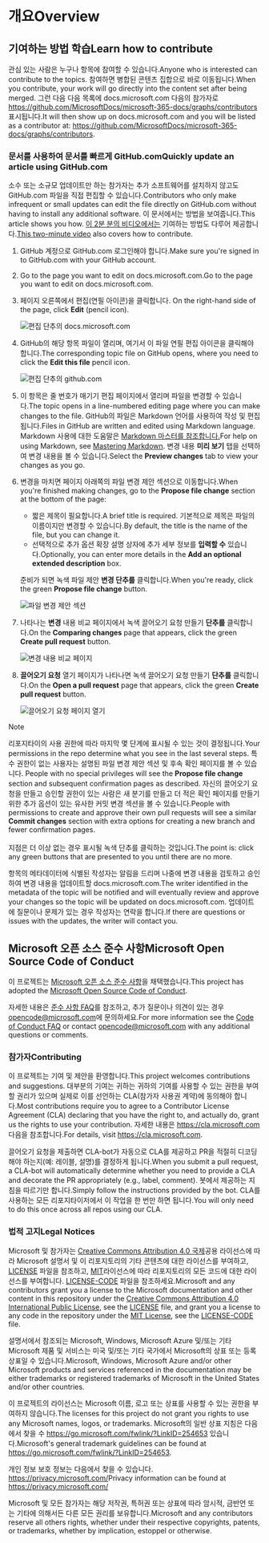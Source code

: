 # <a name="overview"></a><span data-ttu-id="dd928-101">개요</span><span class="sxs-lookup"><span data-stu-id="dd928-101">Overview</span></span>

## <a name="learn-how-to-contribute"></a><span data-ttu-id="dd928-102">기여하는 방법 학습</span><span class="sxs-lookup"><span data-stu-id="dd928-102">Learn how to contribute</span></span>

<span data-ttu-id="dd928-103">관심 있는 사람은 누구나 항목에 참여할 수 있습니다.</span><span class="sxs-lookup"><span data-stu-id="dd928-103">Anyone who is interested can contribute to the topics.</span></span> <span data-ttu-id="dd928-104">참여하면 병합된 콘텐츠 집합으로 바로 이동됩니다.</span><span class="sxs-lookup"><span data-stu-id="dd928-104">When you contribute, your work will go directly into the content set after being merged.</span></span> <span data-ttu-id="dd928-105">그런 다음 다음 목록에 docs.microsoft.com 다음의 참가자로 <https://github.com/MicrosoftDocs/microsoft-365-docs/graphs/contributors> 표시됩니다.</span><span class="sxs-lookup"><span data-stu-id="dd928-105">It will then show up on docs.microsoft.com and you will be listed as a contributor at: <https://github.com/MicrosoftDocs/microsoft-365-docs/graphs/contributors>.</span></span>

### <a name="quickly-update-an-article-using-githubcom"></a><span data-ttu-id="dd928-106">문서를 사용하여 문서를 빠르게 GitHub.com</span><span class="sxs-lookup"><span data-stu-id="dd928-106">Quickly update an article using GitHub.com</span></span>

<span data-ttu-id="dd928-107">소수 또는 소규모 업데이트만 하는 참가자는 추가 소프트웨어를 설치하지 않고도 GitHub.com 파일을 직접 편집할 수 있습니다.</span><span class="sxs-lookup"><span data-stu-id="dd928-107">Contributors who only make infrequent or small updates can edit the file directly on GitHub.com without having to install any additional software.</span></span> <span data-ttu-id="dd928-108">이 문서에서는 방법을 보여줍니다.</span><span class="sxs-lookup"><span data-stu-id="dd928-108">This article shows you how.</span></span> <span data-ttu-id="dd928-109">[이 2분 분의 비디오에서는](https://www.microsoft.com/videoplayer/embed/RE1XQTG) 기여하는 방법도 다루어 제공합니다.</span><span class="sxs-lookup"><span data-stu-id="dd928-109">[This two-minute video](https://www.microsoft.com/videoplayer/embed/RE1XQTG) also covers how to contribute.</span></span>

1. <span data-ttu-id="dd928-110">GitHub 계정으로 GitHub.com 로그인해야 합니다.</span><span class="sxs-lookup"><span data-stu-id="dd928-110">Make sure you're signed in to GitHub.com with your GitHub account.</span></span>
2. <span data-ttu-id="dd928-111">Go to the page you want to edit on docs.microsoft.com.</span><span class="sxs-lookup"><span data-stu-id="dd928-111">Go to the page you want to edit on docs.microsoft.com.</span></span>
3. <span data-ttu-id="dd928-112">페이지 오른쪽에서 편집(연필 아이콘)을 클릭합니다. </span><span class="sxs-lookup"><span data-stu-id="dd928-112">On the right-hand side of the page, click **Edit** (pencil icon).</span></span>

   ![편집 단추의 docs.microsoft.com](microsoft-365/media/quick-update-edit.png)

4. <span data-ttu-id="dd928-114">GitHub의 해당 항목 파일이 열리며, 여기서  이 파일 연필 편집 아이콘을 클릭해야 합니다.</span><span class="sxs-lookup"><span data-stu-id="dd928-114">The corresponding topic file on GitHub opens, where you need to click the **Edit this file** pencil icon.</span></span>

   ![편집 단추의 github.com](microsoft-365/media/quick-update-github.png)

5. <span data-ttu-id="dd928-116">이 항목은 줄 번호가 매기기 편집 페이지에서 열리며 파일을 변경할 수 있습니다.</span><span class="sxs-lookup"><span data-stu-id="dd928-116">The topic opens in a line-numbered editing page where you can make changes to the file.</span></span> <span data-ttu-id="dd928-117">GitHub의 파일은 Markdown 언어를 사용하여 작성 및 편집됩니다.</span><span class="sxs-lookup"><span data-stu-id="dd928-117">Files in GitHub are written and edited using Markdown language.</span></span> <span data-ttu-id="dd928-118">Markdown 사용에 대한 도움말은 [Markdown 마스터를 참조합니다.](https://guides.github.com/features/mastering-markdown/)</span><span class="sxs-lookup"><span data-stu-id="dd928-118">For help on using Markdown, see [Mastering Markdown](https://guides.github.com/features/mastering-markdown/).</span></span> <span data-ttu-id="dd928-119">변경 내용 **미리 보기** 탭을 선택하여 변경 내용을 볼 수 있습니다.</span><span class="sxs-lookup"><span data-stu-id="dd928-119">Select the **Preview changes** tab to view your changes as you go.</span></span>

6. <span data-ttu-id="dd928-120">변경을 마치면 페이지 아래쪽의 파일  변경 제안 섹션으로 이동합니다.</span><span class="sxs-lookup"><span data-stu-id="dd928-120">When you're finished making changes, go to the **Propose file change** section at the bottom of the page:</span></span>

   - <span data-ttu-id="dd928-121">짧은 제목이 필요합니다.</span><span class="sxs-lookup"><span data-stu-id="dd928-121">A brief title is required.</span></span> <span data-ttu-id="dd928-122">기본적으로 제목은 파일의 이름이지만 변경할 수 있습니다.</span><span class="sxs-lookup"><span data-stu-id="dd928-122">By default, the title is the name of the file, but you can change it.</span></span>
   - <span data-ttu-id="dd928-123">선택적으로 추가 옵션 확장 설명 상자에 추가 세부 정보를 **입력할 수** 있습니다.</span><span class="sxs-lookup"><span data-stu-id="dd928-123">Optionally, you can enter more details in the **Add an optional extended description** box.</span></span>

   <span data-ttu-id="dd928-124">준비가 되면 녹색 파일 제안 **변경 단추를** 클릭합니다.</span><span class="sxs-lookup"><span data-stu-id="dd928-124">When you're ready, click the green **Propose file change** button.</span></span>

   ![파일 변경 제안 섹션](microsoft-365/media/propose-file-change.png)

7. <span data-ttu-id="dd928-126">나타나는 **변경** 내용 비교 페이지에서 녹색 끌어오기 요청 만들기 **단추를** 클릭합니다.</span><span class="sxs-lookup"><span data-stu-id="dd928-126">On the **Comparing changes** page that appears, click the green **Create pull request** button.</span></span>

   ![변경 내용 비교 페이지](microsoft-365/media/comparing-changes-page.png)

8. <span data-ttu-id="dd928-128">**끌어오기 요청** 열기 페이지가 나타나면 녹색 끌어오기 요청 만들기 **단추를** 클릭합니다.</span><span class="sxs-lookup"><span data-stu-id="dd928-128">On the **Open a pull request** page that appears, click the green **Create pull request** button.</span></span>

   ![끌어오기 요청 페이지 열기](microsoft-365/media/open-a-pull-request-page.png)

> [!NOTE]
> <span data-ttu-id="dd928-130">리포지타이의 사용 권한에 따라 마지막 몇 단계에 표시될 수 있는 것이 결정됩니다.</span><span class="sxs-lookup"><span data-stu-id="dd928-130">Your permissions in the repo determine what you see in the last several steps.</span></span> <span data-ttu-id="dd928-131">특수 권한이 없는 사용자는 설명된 파일 변경 제안 섹션 및 후속 확인 페이지를 볼 수 있습니다. </span><span class="sxs-lookup"><span data-stu-id="dd928-131">People with no special privileges will see the **Propose file change** section and subsequent confirmation pages as described.</span></span> <span data-ttu-id="dd928-132">자신의 끌어오기 요청을 만들고 승인할 권한이 있는  사람은 새 분기를 만들고 더 적은 확인 페이지를 만들기 위한 추가 옵션이 있는 유사한 커밋 변경 섹션을 볼 수 있습니다.</span><span class="sxs-lookup"><span data-stu-id="dd928-132">People with permissions to create and approve their own pull requests will see a similar **Commit changes** section with extra options for creating a new branch and fewer confirmation pages.</span></span><br/><br/><span data-ttu-id="dd928-133">지점은 더 이상 없는 경우 표시될 녹색 단추를 클릭하는 것입니다.</span><span class="sxs-lookup"><span data-stu-id="dd928-133">The point is: click any green buttons that are presented to you until there are no more.</span></span>

<span data-ttu-id="dd928-134">항목의 메타데이터에 식별된 작성자는 알림을 드리며 나중에 변경 내용을 검토하고 승인하여 변경 내용을 업데이트할 docs.microsoft.com.</span><span class="sxs-lookup"><span data-stu-id="dd928-134">The writer identified in the metadata of the topic will be notified and will eventually review and approve your changes so the topic will be updated on docs.microsoft.com.</span></span> <span data-ttu-id="dd928-135">업데이트에 질문이나 문제가 있는 경우 작성자는 연락을 합니다.</span><span class="sxs-lookup"><span data-stu-id="dd928-135">If there are questions or issues with the updates, the writer will contact you.</span></span>

## <a name="microsoft-open-source-code-of-conduct"></a><span data-ttu-id="dd928-136">Microsoft 오픈 소스 준수 사항</span><span class="sxs-lookup"><span data-stu-id="dd928-136">Microsoft Open Source Code of Conduct</span></span>

<span data-ttu-id="dd928-137">이 프로젝트는 [Microsoft 오픈 소스 준수 사항](https://opensource.microsoft.com/codeofconduct/)을 채택했습니다.</span><span class="sxs-lookup"><span data-stu-id="dd928-137">This project has adopted the [Microsoft Open Source Code of Conduct](https://opensource.microsoft.com/codeofconduct/).</span></span>

<span data-ttu-id="dd928-138">자세한 내용은 [준수 사항 FAQ](https://opensource.microsoft.com/codeofconduct/faq/)를 참조하고, 추가 질문이나 의견이 있는 경우 [opencode@microsoft.com](mailto:opencode@microsoft.com)에 문의하세요.</span><span class="sxs-lookup"><span data-stu-id="dd928-138">For more information see the [Code of Conduct FAQ](https://opensource.microsoft.com/codeofconduct/faq/) or contact [opencode@microsoft.com](mailto:opencode@microsoft.com) with any additional questions or comments.</span></span>

### <a name="contributing"></a><span data-ttu-id="dd928-139">참가자</span><span class="sxs-lookup"><span data-stu-id="dd928-139">Contributing</span></span>

<span data-ttu-id="dd928-140">이 프로젝트는 기여 및 제안을 환영합니다.</span><span class="sxs-lookup"><span data-stu-id="dd928-140">This project welcomes contributions and suggestions.</span></span>  <span data-ttu-id="dd928-141">대부분의 기여는 귀하는 귀하의 기여를 사용할 수 있는 권한을 부여할 권리가 있으며 실제로 이를 선언하는 CLA(참가자 사용권 계약)에 동의해야 합니다.</span><span class="sxs-lookup"><span data-stu-id="dd928-141">Most contributions require you to agree to a Contributor License Agreement (CLA) declaring that you have the right to, and actually do, grant us the rights to use your contribution.</span></span> <span data-ttu-id="dd928-142">자세한 내용은 <https://cla.microsoft.com> 다음을 참조합니다.</span><span class="sxs-lookup"><span data-stu-id="dd928-142">For details, visit <https://cla.microsoft.com>.</span></span>

<span data-ttu-id="dd928-143">끌어오기 요청을 제출하면 CLA-bot가 자동으로 CLA를 제공하고 PR을 적절히 디코딩해야 하는지(예: 레이블, 설명)를 결정하게 됩니다.</span><span class="sxs-lookup"><span data-stu-id="dd928-143">When you submit a pull request, a CLA-bot will automatically determine whether you need to provide a CLA and decorate the PR appropriately (e.g., label, comment).</span></span> <span data-ttu-id="dd928-144">봇에서 제공하는 지침을 따르기만 합니다.</span><span class="sxs-lookup"><span data-stu-id="dd928-144">Simply follow the instructions provided by the bot.</span></span> <span data-ttu-id="dd928-145">CLA를 사용하는 모든 리포지타이저에서 이 작업을 한 번만 하면 됩니다.</span><span class="sxs-lookup"><span data-stu-id="dd928-145">You will only need to do this once across all repos using our CLA.</span></span>

### <a name="legal-notices"></a><span data-ttu-id="dd928-146">법적 고지</span><span class="sxs-lookup"><span data-stu-id="dd928-146">Legal Notices</span></span>

<span data-ttu-id="dd928-147">Microsoft 및 참가자는 [Creative Commons Attribution 4.0 국제](https://creativecommons.org/licenses/by/4.0/legalcode)공용 라이선스에 따라 Microsoft 설명서 및 이 리포지토리의 기타 콘텐츠에 대한 라이선스를 부여하고, [LICENSE](LICENSE) 파일을 참조하고, [MIT](https://opensource.org/licenses/MIT)라이선스에 따라 리포지토리의 모든 코드에 대한 라이선스를 부여합니다. [LICENSE-CODE](LICENSE-CODE) 파일을 참조하세요.</span><span class="sxs-lookup"><span data-stu-id="dd928-147">Microsoft and any contributors grant you a license to the Microsoft documentation and other content in this repository under the [Creative Commons Attribution 4.0 International Public License](https://creativecommons.org/licenses/by/4.0/legalcode), see the [LICENSE](LICENSE) file, and grant you a license to any code in the repository under the [MIT License](https://opensource.org/licenses/MIT), see the [LICENSE-CODE](LICENSE-CODE) file.</span></span>

<span data-ttu-id="dd928-148">설명서에서 참조되는 Microsoft, Windows, Microsoft Azure 및/또는 기타 Microsoft 제품 및 서비스는 미국 및/또는 기타 국가에서 Microsoft의 상표 또는 등록 상표일 수 있습니다.</span><span class="sxs-lookup"><span data-stu-id="dd928-148">Microsoft, Windows, Microsoft Azure and/or other Microsoft products and services referenced in the documentation may be either trademarks or registered trademarks of Microsoft in the United States and/or other countries.</span></span>

<span data-ttu-id="dd928-149">이 프로젝트의 라이선스는 Microsoft 이름, 로고 또는 상표를 사용할 수 있는 권한을 부여하지 않습니다.</span><span class="sxs-lookup"><span data-stu-id="dd928-149">The licenses for this project do not grant you rights to use any Microsoft names, logos, or trademarks.</span></span> <span data-ttu-id="dd928-150">Microsoft의 일반 상표 지침은 다음에서 찾을 수 <https://go.microsoft.com/fwlink/?LinkID=254653> 있습니다.</span><span class="sxs-lookup"><span data-stu-id="dd928-150">Microsoft's general trademark guidelines can be found at <https://go.microsoft.com/fwlink/?LinkID=254653>.</span></span>

<span data-ttu-id="dd928-151">개인 정보 보호 정보는 다음에서 찾을 수 있습니다. <https://privacy.microsoft.com/></span><span class="sxs-lookup"><span data-stu-id="dd928-151">Privacy information can be found at <https://privacy.microsoft.com/></span></span>

<span data-ttu-id="dd928-152">Microsoft 및 모든 참가자는 해당 저작권, 특허권 또는 상표에 따라 암시적, 금반언 또는 기타에 의해서든 다른 모든 권리를 보유합니다.</span><span class="sxs-lookup"><span data-stu-id="dd928-152">Microsoft and any contributors reserve all others rights, whether under their respective copyrights, patents, or trademarks, whether by implication, estoppel or otherwise.</span></span>
